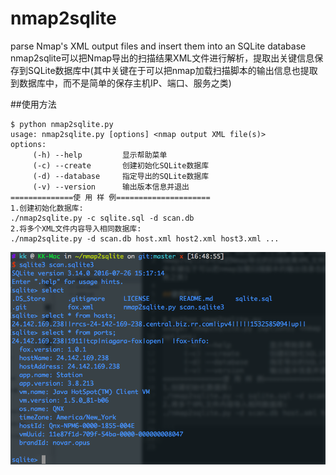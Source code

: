 # nmap2sqlite
parse Nmap's XML output files and insert them into an SQLite database
nmap2sqlite可以把Nmap导出的扫描结果XML文件进行解析，提取出关键信息保存到SQLite数据库中(其中关键在于可以把nmap加载扫描脚本的输出信息也提取到数据库中，而不是简单的保存主机IP、端口、服务之类)

##使用方法

```
$ python nmap2sqlite.py 
usage: nmap2sqlite.py [options] <nmap output XML file(s)>
options:
     (-h) --help         显示帮助菜单
     (-c) --create       创建初始化SQLite数据库
     (-d) --database     指定导出的SQLite数据库
     (-v) --version      输出版本信息并退出
==============使 用 样 例=====================
1.创建初始化数据库: 
./nmap2sqlite.py -c sqlite.sql -d scan.db
2.将多个XML文件内容导入相同数据库: 
./nmap2sqlite.py -d scan.db host.xml host2.xml host3.xml ...

```
![](./2018-08-13.png)
